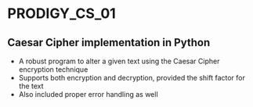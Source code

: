 # PRODIGY_CS_01
## Caesar Cipher implementation in Python
- A robust program to alter a given text using the Caesar Cipher encryption technique
- Supports both encryption and decryption, provided the shift factor for the text
- Also included proper error handling as well
